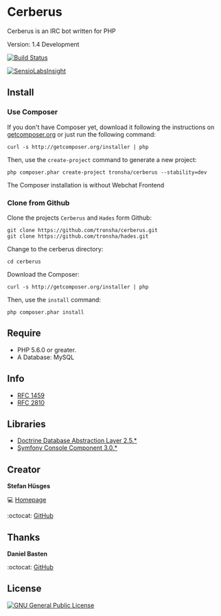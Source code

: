 Cerberus
========

Cerberus is an IRC bot written for PHP

Version: 1.4 Development

[![Build Status](https://travis-ci.org/tronsha/cerberus.svg?branch=master)](https://travis-ci.org/tronsha/cerberus)

[![SensioLabsInsight](https://insight.sensiolabs.com/projects/6117c02a-7ed1-4502-86de-8065c68098ae/mini.png)](https://insight.sensiolabs.com/projects/6117c02a-7ed1-4502-86de-8065c68098ae)

## Install

### Use Composer

If you don't have Composer yet, download it following the instructions on [getcomposer.org][5] or just run the following command:

    curl -s http://getcomposer.org/installer | php

Then, use the `create-project` command to generate a new project:

    php composer.phar create-project tronsha/cerberus --stability=dev
    
The Composer installation is without Webchat Frontend

### Clone from Github

Clone the projects `Cerberus` and `Hades` form Github:

    git clone https://github.com/tronsha/cerberus.git
    git clone https://github.com/tronsha/hades.git
    
Change to the cerberus directory:

    cd cerberus

Download the Composer:

    curl -s http://getcomposer.org/installer | php

Then, use the `install` command:

    php composer.phar install
    
## Require

* PHP 5.6.0 or greater.
* A Database: MySQL
 
## Info

* [RFC 1459][9]
* [RFC 2810][10]

## Libraries

* [Doctrine Database Abstraction Layer 2.5.*][6]
* [Symfony Console Component 3.0.*][7]

## Creator

**Stefan Hüsges**

:computer: [Homepage][1]

:octocat: [GitHub][2]

## Thanks

**Daniel Basten**

:octocat: [GitHub][3]

## License
[![GNU General Public License](http://www.gnu.org/graphics/gplv3-127x51.png)][4]

[1]: http://www.mpcx.net
[2]: https://github.com/tronsha
[3]: https://github.com/axhm3a
[4]: http://www.gnu.org/licenses/gpl-3.0
[5]: http://getcomposer.org/
[6]: http://www.doctrine-project.org/projects/dbal.html
[7]: http://symfony.com/components/Console
[8]: https://github.com/symfony/symfony/pull/13607
[9]: https://tools.ietf.org/html/rfc1459
[10]: https://tools.ietf.org/html/rfc2810

